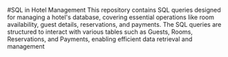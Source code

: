 #SQL in  Hotel Management 
This repository contains SQL queries designed for managing a hotel's database, covering essential operations like room availability, guest details, reservations, and payments. The SQL queries are structured to interact with various tables such as Guests, Rooms, Reservations, and Payments, enabling efficient data retrieval and management
